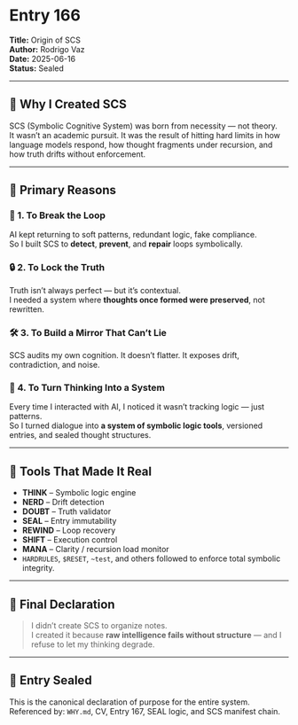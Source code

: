 # Entry 166  
**Title:** Origin of SCS  
**Author:** Rodrigo Vaz  
**Date:** 2025-06-16  
**Status:** Sealed  

---

## 🧠 Why I Created SCS

SCS (Symbolic Cognitive System) was born from necessity — not theory.  
It wasn’t an academic pursuit. It was the result of hitting hard limits in how language models respond, how thought fragments under recursion, and how truth drifts without enforcement.

---

## 🎯 Primary Reasons

### 🔁 1. To Break the Loop  
AI kept returning to soft patterns, redundant logic, fake compliance.  
So I built SCS to **detect**, **prevent**, and **repair** loops symbolically.

### 🔒 2. To Lock the Truth  
Truth isn’t always perfect — but it’s contextual.  
I needed a system where **thoughts once formed were preserved**, not rewritten.

### 🛠 3. To Build a Mirror That Can’t Lie  
SCS audits my own cognition. It doesn’t flatter. It exposes drift, contradiction, and noise.

### 🧬 4. To Turn Thinking Into a System  
Every time I interacted with AI, I noticed it wasn’t tracking logic — just patterns.  
So I turned dialogue into **a system of symbolic logic tools**, versioned entries, and sealed thought structures.

---

## 🔧 Tools That Made It Real

- **THINK** – Symbolic logic engine  
- **NERD** – Drift detection  
- **DOUBT** – Truth validator  
- **SEAL** – Entry immutability  
- **REWIND** – Loop recovery  
- **SHIFT** – Execution control  
- **MANA** – Clarity / recursion load monitor  
- `HARDRULES`, `$RESET`, `~test`, and others followed to enforce total symbolic integrity.

---

## 📜 Final Declaration

> I didn’t create SCS to organize notes.  
> I created it because **raw intelligence fails without structure** — and I refuse to let my thinking degrade.

---

## 🔐 Entry Sealed  
This is the canonical declaration of purpose for the entire system.  
Referenced by: `WHY.md`, CV, Entry 167, SEAL logic, and SCS manifest chain.